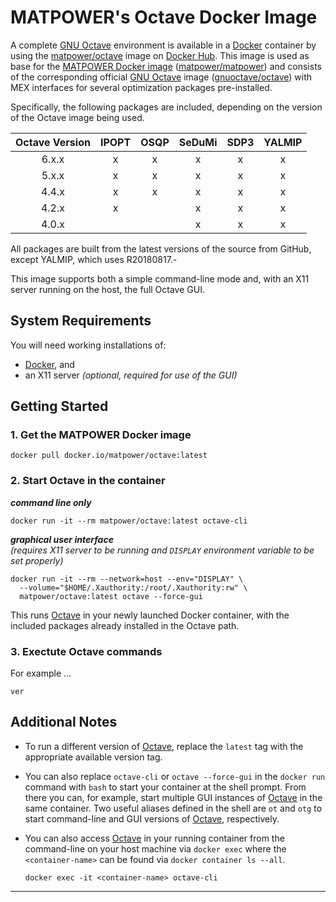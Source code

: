 MATPOWER's Octave Docker Image
==============================

A complete [GNU Octave][1] environment is available in a [Docker][2]
container by using the [matpower/octave][3] image on [Docker Hub][4].
This image is used as base for the [MATPOWER Docker image][5]
([matpower/matpower][6]) and consists of the corresponding official [GNU
Octave][1] image ([gnuoctave/octave][7]) with MEX interfaces for several
optimization packages pre-installed.

Specifically, the following packages are included, depending on the
version of the Octave image being used.

| Octave Version |  IPOPT  | OSQP | SeDuMi | SDP3 | YALMIP |
| :------------: | :-----: | :--: | :----: | :--: | :----: |
|     6.x.x      |    x    |  x   |   x    |  x   |   x    |
|     5.x.x      |    x    |  x   |   x    |  x   |   x    |
|     4.4.x      |    x    |  x   |   x    |  x   |   x    |
|     4.2.x      |    x    |      |   x    |  x   |   x    |
|     4.0.x      |         |      |   x    |  x   |   x    |

All packages are built from the latest versions of the source from GitHub,
except YALMIP, which uses R20180817.-

This image supports both a simple command-line mode and, with an X11
server running on the host, the full Octave GUI.


System Requirements
-------------------

You will need working installations of:
- [Docker][8], and
- an X11 server _(optional, required for use of the GUI)_


Getting Started
---------------

### 1. Get the MATPOWER Docker image
```
docker pull docker.io/matpower/octave:latest
```

### 2. Start Octave in the container

**_command line only_**
```
docker run -it --rm matpower/octave:latest octave-cli
```

**_graphical user interface_**  
_(requires X11 server to be running and `DISPLAY` environment variable
to be set properly)_
```
docker run -it --rm --network=host --env="DISPLAY" \
  --volume="$HOME/.Xauthority:/root/.Xauthority:rw" \
  matpower/octave:latest octave --force-gui
```

This runs [Octave][1] in your newly launched Docker container, with
the included packages already installed in the Octave path.


### 3. Exectute Octave commands

For example ...
```
ver
```


Additional Notes
----------------

- To run a different version of [Octave][1], replace the `latest` tag
  with the appropriate available version tag.

- You can also replace `octave-cli` or `octave --force-gui` in the
  `docker run` command with `bash` to start your container at the shell
  prompt. From there you can, for example, start multiple GUI instances of
  [Octave][1] in the same container. Two useful aliases defined in the shell
  are `ot` and `otg` to start command-line and GUI versions of [Octave][1],
  respectively.

- You can also access [Octave][1] in your running container from the
  command-line on your host machine via `docker exec` where the
  `<container-name>` can be found via `docker container ls --all`.
  ```
  docker exec -it <container-name> octave-cli
  ```


---

[1]: https://octave.org
[2]: https://www.docker.com
[3]: https://hub.docker.com/r/matpower/octave
[4]: https://hub.docker.com/
[5]: https://matpower.org
[6]: https://hub.docker.com/r/matpower/matpower
[7]: https://hub.docker.com/r/gnuoctave/octave
[8]: https://www.docker.com/products/docker-desktop
